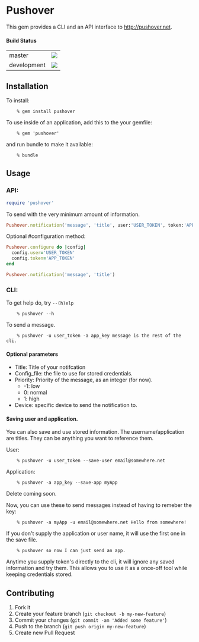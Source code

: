 # Pushover

This gem provides a CLI and an API interface to http://pushover.net.

#### Build Status
<table border="0">
  <tr>
    <td>master</td>
    <td><a href=http://travis-ci.org/erniebrodeur/pushover?branch=master><img src="https://secure.travis-ci.org/erniebrodeur/pushover.png?branch=master"/></h> </td>
  </tr>
  <tr>
    <td>development</td>
    <td><a href=http://travis-ci.org/erniebrodeur/pushover?branch=development><img src="https://secure.travis-ci.org/erniebrodeur/pushover.png?branch=development"/></h> </td>
  </tr>
</table>

## Installation

To install:

		% gem install pushover

To use inside of an application, add this to the your gemfile:

		% gem 'pushover'

and run bundle to make it available:

		% bundle

## Usage

### API:
```ruby
require 'pushover'
```

To send with the very minimum amount of information.

```ruby
Pushover.notification('message', 'title', user:'USER_TOKEN', token:'APP_TOKEN')
```

Optional #configuration method:
```ruby
Pushover.configure do |config|
  config.user='USER_TOKEN'
  config.token='APP_TOKEN'
end

Pushover.notification('message', 'title')
```
### CLI:

To get help do, try ```--(h)elp```


		% pushover --h

To send a message.

		% pushover -u user_token -a app_key message is the rest of the cli.

#### Optional parameters

* Title: Title of your notifcation
* Config_file: the file to use for stored credentials.
* Priority: Priority of the message, as an integer (for now).
	* -1: low
	*  0: normal
	*	1: high
* Device: specific device to send the notification to.


#### Saving user and application.

You can also save and use stored information.  The username/application are titles.  They can be anything you want to reference them.

User:

		% pushover -u user_token --save-user email@somewhere.net

Application:

		% pushover -a app_key --save-app myApp

Delete coming soon.

Now, you can use these to send messages instead of having to remeber the key:

		% pushover -a myApp -u email@somewhere.net Hello from somewhere!

If you don't supply the application or user name, it will use the first one in the save file.

		% pushover so now I can just send an app.

Anytime you supply token's directly to the cli, it will ignore any saved information and try them.  This allows you to use it as a once-off tool while keeping credentials stored.

## Contributing

1. Fork it
2. Create your feature branch (`git checkout -b my-new-feature`)
3. Commit your changes (`git commit -am 'Added some feature'`)
4. Push to the branch (`git push origin my-new-feature`)
5. Create new Pull Request
